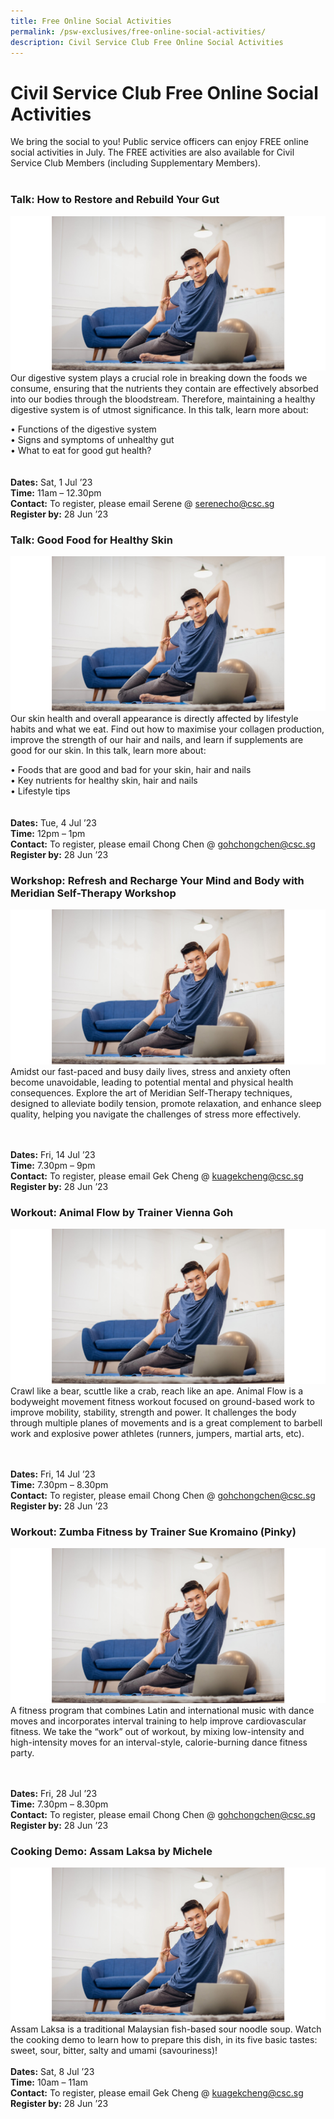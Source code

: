 ```yaml
---
title: Free Online Social Activities
permalink: /psw-exclusives/free-online-social-activities/
description: Civil Service Club Free Online Social Activities
---
```

# Civil Service Club Free Online Social Activities

We bring the social to you! Public service officers can enjoy FREE online social activities in July. The FREE activities are also available for Civil Service Club Members (including Supplementary Members). 
<br>
<br>

### Talk: How to Restore and Rebuild Your Gut 
![](/images/CSC_Social_Yoga.png)
<br>
Our digestive system plays a crucial role in breaking down the foods we consume, ensuring that the nutrients they contain are effectively absorbed into our bodies through the bloodstream. Therefore, maintaining a healthy digestive system is of utmost significance. In this talk, learn more about:

• Functions of the digestive system <br>
• Signs and symptoms of unhealthy gut <br>
• What to eat for good gut health?<br>
<br><br>
**Dates:** Sat, 1 Jul ’23 <br>**Time:** 11am – 12.30pm<br>**Contact:** To register, please email   Serene @ <a href="mailto:serenecho@csc.sg">serenecho@csc.sg</a> <br>**Register by:** 28 Jun ’23

### Talk: Good Food for Healthy Skin
![](/images/CSC_Social_Yoga.png)
<br>
Our skin health and overall appearance is directly affected by lifestyle habits and what we eat. Find out how to maximise your collagen production, improve the strength of our hair and nails, and learn if supplements are good for our skin. In this talk, learn more about:

• Foods that are good and bad for your skin, hair and nails <br>
• Key nutrients for healthy skin, hair and nails  <br>
• Lifestyle tips<br>
<br><br>
**Dates:** Tue, 4 Jul ’23 <br>**Time:** 12pm – 1pm<br>**Contact:** To register, please email Chong Chen @ <a href="mailto:gohchongchen@csc.sg">gohchongchen@csc.sg</a> <br>**Register by:** 28 Jun ’23

### Workshop: Refresh and Recharge Your Mind and Body with Meridian Self-Therapy Workshop
![](/images/CSC_Social_Yoga.png)
<br>
Amidst our fast-paced and busy daily lives, stress and anxiety often become unavoidable, leading to potential mental and physical health consequences. Explore the art of Meridian Self-Therapy techniques, designed to alleviate bodily tension, promote relaxation, and enhance sleep quality, helping you navigate the challenges of stress more effectively.

<br><br>
**Dates:** Fri, 14 Jul ’23 <br>**Time:** 7.30pm – 9pm<br>**Contact:** To register, please email Gek Cheng @ <a href="mailto:kuagekcheng@csc.sg">kuagekcheng@csc.sg</a> <br>**Register by:** 28 Jun ’23

### Workout: Animal Flow by Trainer Vienna Goh
![](/images/CSC_Social_Yoga.png)
<br>
Crawl like a bear, scuttle like a crab, reach like an ape. Animal Flow is a bodyweight movement fitness workout focused on ground-based work to improve mobility, stability, strength and power. It challenges the body through multiple planes of movements and is a great complement to barbell work and explosive power athletes (runners, jumpers, martial arts, etc).

<br><br>
**Dates:** Fri, 14 Jul ’23 <br>**Time:** 7.30pm – 8.30pm<br>**Contact:** To register, please email Chong Chen @ <a href="mailto:gohchongchen@csc.sg">gohchongchen@csc.sg</a> <br>**Register by:** 28 Jun ’23

### Workout: Zumba Fitness by Trainer Sue Kromaino (Pinky)
![](/images/CSC_Social_Yoga.png)
<br>
A fitness program that combines Latin and international music with dance moves and incorporates interval training to help improve cardiovascular fitness. We take the “work” out of workout, by mixing low-intensity and high-intensity moves for an interval-style, calorie-burning dance fitness party.

<br><br>
**Dates:** Fri, 28 Jul ’23 <br>**Time:** 7.30pm – 8.30pm<br>**Contact:** To register, please email Chong Chen @ <a href="mailto:gohchongchen@csc.sg">gohchongchen@csc.sg</a> <br>**Register by:** 28 Jun ’23

### Cooking Demo: Assam Laksa by Michele
![](/images/CSC_Social_Yoga.png)
<br>
Assam Laksa is a traditional Malaysian fish-based sour noodle soup. Watch the cooking demo to learn how to prepare this dish, in its five basic tastes: sweet, sour, bitter, salty and umami (savouriness)!
<br><br>
**Dates:** Sat, 8 Jul ’23 <br>**Time:** 10am – 11am<br>**Contact:** To register, please email Gek Cheng @ <a href="mailto:kuagekcheng@csc.sg">kuagekcheng@csc.sg</a> <br>**Register by:** 28 Jun ’23